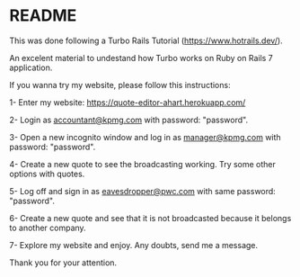 # README

This was done following a Turbo Rails Tutorial (https://www.hotrails.dev/).

An excelent material to undestand how Turbo works on Ruby on Rails 7 application.

If you wanna try my website, please follow this instructions:

1- Enter my website: https://quote-editor-ahart.herokuapp.com/

2- Login as accountant@kpmg.com with password: "password".

3- Open a new incognito window and log in as manager@kpmg.com with password: "password".

4- Create a new quote to see the broadcasting working. Try some other options with quotes.

5- Log off and sign in as eavesdropper@pwc.com with same password: "password".

6- Create a new quote and see that it is not broadcasted because it belongs to another company.

7- Explore my website and enjoy. Any doubts, send me a message.

Thank you for your attention.

